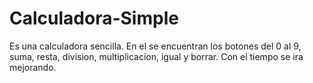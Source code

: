 # Calculadora-Simple
Es una calculadora sencilla.
En el se encuentran los botones del 0 al 9, suma, resta, division, multiplicacion, igual y borrar.
Con el tiempo se ira mejorando. 
